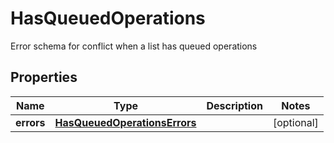 

# HasQueuedOperations

Error schema for conflict when a list has queued operations
## Properties

Name | Type | Description | Notes
------------ | ------------- | ------------- | -------------
**errors** | [**HasQueuedOperationsErrors**](HasQueuedOperationsErrors.md) |  |  [optional]



